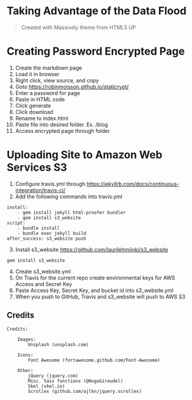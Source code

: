 # Taking Advantage of the Data Flood
> Created with Massively theme from HTML5 UP

# Creating Password Encrypted Page

1. Create the markdown page
2. Load it in browser
3. Right click, view source, and copy
4. Goto https://robinmoisson.github.io/staticrypt/
5. Enter a password for page
6. Paste in HTML code
7. Click generate
8. Click download
9. Rename to index.html
10. Paste file into desired folder. Ex. /blog
11. Access encrypted page through folder

# Uploading Site to Amazon Web Services S3

1. Configure travis.yml through https://jekyllrb.com/docs/continuous-integration/travis-ci/
2. Add the following commands into travis.yml
```
install: 
    - gem install jekyll html-proofer bundler
    - gem install s3_website
script: 
    - bundle install
    - bundle exec jekyll build
after_success: s3_website push
```
3. Install s3_website https://github.com/laurilehmijoki/s3_website
```
gem install s3_website
```
4. Create s3_website.yml
5. On Travis for the current repo create environmental keys for AWS Access and Secret Key
6. Paste Access Key, Secret Key, and bucket id into s3_website.yml
7. When you push to GitHub, Travis and s3_website will push to AWS S3

## Credits
```
Credits:

	Images:
		Unsplash (unsplash.com)

	Icons:
		Font Awesome (fortawesome.github.com/Font-Awesome)

	Other:
		jQuery (jquery.com)
		Misc. Sass functions (@HugoGiraudel)
		Skel (skel.io)
		Scrollex (github.com/ajlkn/jquery.scrollex)
```
